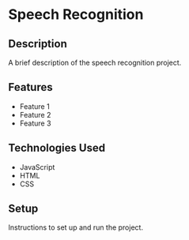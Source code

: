 # Speech Recognition

## Description

A brief description of the speech recognition project.

## Features

- Feature 1
- Feature 2
- Feature 3

## Technologies Used

- JavaScript
- HTML
- CSS

## Setup

Instructions to set up and run the project.
